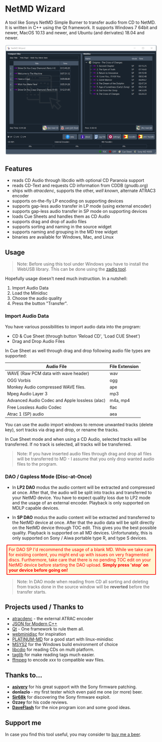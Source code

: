 # NetMD Wizard
A tool like Sonys NetMD Simple Burner to transfer audio from CD to NetMD. It is written in C++ using the Qt framework.
It supports Windows 7 64bit and newer, MacOS 10.13 and newer, and Ubuntu (and derivates) 18.04 and newer.

![cd2netmd_gui](https://github.com/Jo2003/cd2netmd_gui/blob/main/help/complete_view.png?raw=true)

## Features ##

- reads CD Audio through libcdio with optional CD Paranoia support
- reads CD-Text and requests CD information from CDDB (gnudb.org)
- ships with *atracdenc*, supports the other, *well known*, alternate ATRAC3 encoder
- supports on-the-fly LP encoding on supporting devices
- supports gap-less audio transfer in LP mode (using external encoder)
- supports gap-less audio transfer in SP mode on supporting devices
- loads Cue Sheets and handles them as CD Audio
- supports drag and drop of audio files
- supports sorting and naming in the source widget
- supports naming and grouping in the MD tree widget
- binaries are available for Windows, Mac, and Linux

## Usage ##

> Note: Before using this tool under Windows you have to install the WebUSB library. This can be done using the [zadig tool](https://zadig.akeo.ie/).

Hopefully usage doesn't need much instruction. In a nutshell:

1. Import Audio Data
2. Load the Minidisc
3. Choose the audio quality
4. Press the button "Transfer".

### Import Audio Data

You have various possibilities to import audio data into the program:

- CD & Cue Sheet (through button 'Reload CD', 'Load CUE Sheet')
- Drag and Drop Audio Files
  

In Cue Sheet as well through drag and drop following audio file types are supported:

| Audio File                                     | File Extension |
| ---------------------------------------------- | -------------- |
| WAVE (Raw PCM data with wave header)           | wav            |
| OGG Vorbis                                     | ogg            |
| Monkey Audio compressed WAVE files.            | ape            |
| Mpeg Audio Layer 3                             | mp3            |
| Advanced Audio Codec and Apple lossless (alac) | m4a, mp4       |
| Free Lossless Audio Codec                      | flac           |
| Atrac 1 (SP) audio                             | aea            |

You can use the audio import windows to remove unwanted tracks (delete key), sort tracks via drag and drop, or rename the tracks.

In Cue Sheet mode and when using a CD Audio, selected tracks will be transferred. If no track is selected, all tracks will be transferred. 

> Note: If you have inserted audio files through drag and drop all files will be transferred to MD - I assume that you only drop wanted audio files to the program. 

### DAO / Gapless Mode (Disc-at-Once) ###

* In **LP2 DAO** modus the audio content will be extracted and compressed at once.  After that, the audio will be split into tracks and transferred to your NetMD device. You have to expect quality loss  due to LP2 mode and the usage of an external encoder. Playback is only supported on MDLP capable devices.

* In **SP DAO** modus the audio content will be extracted and transferred to the NetMD device at once. After that the audio data will be split directly on the NetMD device through TOC edit. This gives you the best possible quality. Playback is supported on all MD devices. Unfortunately, this is only supported on Sony / Aiwa portable type R, and type S devices.
<div style='color:red; background-color: #fff6d1; border: red solid 2px; padding: 5px; margin: 5px;'>For DAO SP I'd recommend the usage of a blank MD. While we take care for existing content, you might end up with issues on very fragmented discs. Furthermore, take care that there is no pending TOC edit on your NetMD device before starting the DAO upload. <b>Simply press 'stop' on your device  before going on!</b></div>

> Note: In DAO mode when reading from CD all sorting and deleting from tracks done in the source window will be **reverted** before the transfer starts.

## Projects used / Thanks to ##
- [atracdenc](https://github.com/dcherednik/atracdenc) - the external ATRAC encoder
- [JSON for Modern C++](https://github.com/nlohmann/json)
- [Qt](https://qt.io) - One framework to rule them all.
- [webminidisc](https://github.com/cybercase/webminidisc) for inspiration
- [PLATINUM-MD](https://github.com/gavinbenda/platinum-md) for a good start with linux-minidisc
- [MSYS2](https://www.msys2.org/) for the Windows build environment of choice
- [libcdio](https://www.gnu.org/software/libcdio/) for reading CDs on multi platform.
- [taglib](https://taglib.org/) for make reading tags much easier.
- [ffmpeg](https://www.ffmpeg.org/) to encode _xxx_ to compatible wav files. 

## Thanks to... 
* [**asivery**](https://www.reddit.com/user/asivery/) for his great support with the Sony firmware patching.
* **donlazlo** - my first tester which even paid me one (or more) beer.
* [**Sir68k**](https://www.reddit.com/u/Sir68k/) for discovering the Sony firmware exploit.
* **Ozzey** for his code reviews.
* [**DaveFlash**](https://www.reddit.com/user/DaveFlash) for the nice program icon and some good ideas.

  


## Support me ##
In case you find this tool useful, you may consider to [buy me a beer](https://paypal.me/Jo2003).
